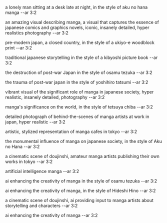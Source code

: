a lonely man sitting at a desk late at night, in the style of aku no hana manga --ar 3:2

an amazing visual describing manga, a visual that captures the essence of japanese comics and graphics novels, iconic, insanely detailed, hyper realistics photography --ar 3:2 

pre-modern japan, a closed country, in the style of a ukiyo-e woodblock print --ar 3:2 

traditional japanese storytelling in the style of a kibyoshi picture book --ar 3:2 

the destruction of post-war Japan in the style of osamu tezuka --ar 3:2 


the trauma of post-war japan in the style of yoshihiro tatsumi --ar 3:2

vibrant visual of the significant role of manga in japanese society, hyper realistic, insanely detailed, photography --ar 3:2 

manga's significance on the world, in the style of tetsuya chiba --ar 3:2

detailed photograph of behind-the-scenes of manga artists at work in japan, hyper realistic --ar 3:2 

artistic, stylized representation of manga cafes in tokyo --ar 3:2

the monumental influence of manga on japanese society, in the style of Aku no Hana --ar 3:2 

a cinematic scene of doujinshi, amateur manga artists publishing their own works in tokyo --ar 3:2 

artificial intelligence manga --ar 3:2 

ai enhancing the creativity of manga in the style of osamu tezuka --ar 3:2

ai enhancing the creativity of manga, in the style of Hideshi Hino --ar 3:2

a cinematic scene of doujinshi, ai providing input to manga artists about storytelling and characters --ar 3:2

ai enhancing the creativity of manga --ar 3:2 





